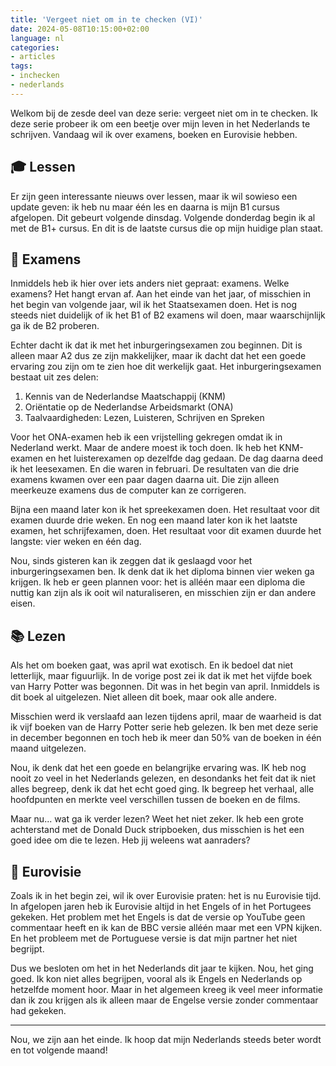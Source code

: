 ```yaml
---
title: 'Vergeet niet om in te checken (VI)'
date: 2024-05-08T10:15:00+02:00
language: nl
categories:
- articles
tags:
- inchecken
- nederlands
---
```


Welkom bij de zesde deel van deze serie: vergeet niet om in te checken. Ik deze serie probeer ik om een beetje over mijn leven in het Nederlands te schrijven. Vandaag wil ik over examens, boeken en Eurovisie hebben.

<!--more-->

## 🎓 Lessen

Er zijn geen interessante nieuws over lessen, maar ik wil sowieso een update geven: ik heb nu maar één les en daarna is mijn B1 cursus afgelopen. Dit gebeurt volgende dinsdag. Volgende donderdag begin ik al met de B1+ cursus. En dit is de laatste cursus die op mijn huidige plan staat.

##  📝 Examens

Inmiddels heb ik hier over iets anders niet gepraat: examens. Welke examens? Het hangt ervan af. Aan het einde van het jaar, of misschien in het begin van volgende jaar, wil ik het Staatsexamen doen. Het is nog steeds niet duidelijk of ik het B1 of B2 examens wil doen, maar waarschijnlijk ga ik de B2 proberen.

Echter dacht ik dat ik met het inburgeringsexamen zou beginnen. Dit is alleen maar A2 dus ze zijn makkelijker, maar ik dacht dat het een goede ervaring zou zijn om te zien hoe dit werkelijk gaat. Het inburgeringsexamen bestaat uit zes delen:

1. Kennis van de Nederlandse Maatschappij (KNM)
2. Oriëntatie op de Nederlandse Arbeidsmarkt (ONA)
3. Taalvaardigheden: Lezen, Luisteren, Schrijven en Spreken

Voor het ONA-examen heb ik een vrijstelling gekregen omdat ik in Nederland werkt. Maar de andere moest ik toch doen. Ik heb het KNM-examen en het luisterexamen op dezelfde dag gedaan. De dag daarna deed ik het leesexamen. En die waren in februari. De resultaten van die drie examens kwamen over een paar dagen daarna uit. Die zijn alleen meerkeuze examens dus de computer kan ze corrigeren. 

Bijna een maand later kon ik het spreekexamen doen. Het resultaat voor dit examen duurde drie weken. En nog een maand later kon ik het laatste examen, het schrijfexamen, doen. Het resultaat voor dit examen duurde het langste: vier weken en één dag.

Nou, sinds gisteren kan ik zeggen dat ik geslaagd voor het inburgeringsexamen ben. Ik denk dat ik het diploma binnen vier weken ga krijgen. Ik heb er geen plannen voor: het is alléén maar een diploma die nuttig kan zijn als ik ooit wil naturaliseren, en misschien zijn er dan andere eisen.

## 📚 Lezen

Als het om boeken gaat, was april wat exotisch. En ik bedoel dat niet letterlijk, maar figuurlijk. In de vorige post zei ik dat ik met het vijfde boek van Harry Potter was begonnen. Dit was in het begin van april. Inmiddels is dit boek al uitgelezen. Niet alleen dit boek, maar ook alle andere.

Misschien werd ik verslaafd aan lezen tijdens april, maar de waarheid is dat ik vijf boeken van de Harry Potter serie heb gelezen. Ik ben met deze serie in december begonnen en toch heb ik meer dan 50% van de boeken in één maand uitgelezen.

Nou, ik denk dat het een goede en belangrijke ervaring was. IK heb nog nooit zo veel in het Nederlands gelezen, en desondanks het feit dat ik niet alles begreep, denk ik dat het echt goed ging. Ik begreep het verhaal, alle hoofdpunten en merkte veel verschillen tussen de boeken en de films.

Maar nu... wat ga ik verder lezen? Weet het niet zeker. Ik heb een grote achterstand met de Donald Duck stripboeken, dus misschien is het een goed idee om die te lezen. Heb jij weleens wat aanraders?

## 🪩 Eurovisie

Zoals ik in het begin zei, wil ik over Eurovisie praten: het is nu Eurovisie tijd. In afgelopen jaren heb ik Eurovisie altijd in het Engels of in het Portugees gekeken. Het problem met het Engels is dat de versie op YouTube geen commentaar heeft en ik kan de BBC versie alléén maar met een VPN kijken. En het probleem met de Portuguese versie is dat mijn partner het niet begrijpt.

Dus we besloten om het in het Nederlands dit jaar te kijken. Nou, het ging goed. Ik kon niet alles begrijpen, vooral als ik Engels en Nederlands op hetzelfde moment hoor. Maar in het algemeen kreeg ik veel meer informatie dan ik zou krijgen als ik alleen maar de Engelse versie zonder commentaar had gekeken.

---

Nou, we zijn aan het einde. Ik hoop dat mijn Nederlands steeds beter wordt en tot volgende maand!
